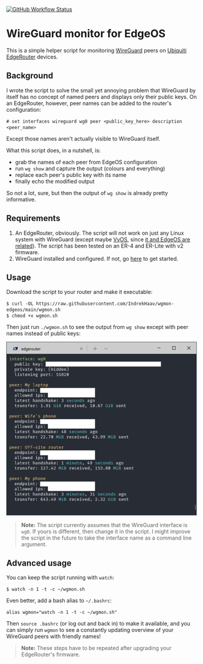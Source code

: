 [![GitHub Workflow Status](https://img.shields.io/github/workflow/status/IndrekHaav/wgmon-edgeos/lint?label=lint)](https://github.com/IndrekHaav/wgmon-edgeos/actions/workflows/lint.yml)

# WireGuard monitor for EdgeOS

This is a simple helper script for monitoring [WireGuard](https://www.wireguard.com/) peers on [Ubiquiti EdgeRouter](https://www.ui.com/edgemax/comparison/) devices.

## Background

I wrote the script to solve the small yet annoying problem that WireGuard by itself has no concept of named peers and displays only their public keys. On an EdgeRouter, however, peer names can be added to the router's configuration:

```
# set interfaces wireguard wg0 peer <public_key_here> description <peer_name>
```

Except those names aren't actually visible to WireGuard itself.

What this script does, in a nutshell, is:
 - grab the names of each peer from EdgeOS configuration
 - run `wg show` and capture the output (colours and everything)
 - replace each peer's public key with its name
 - finally echo the modified output

So not a lot, sure, but then the output of `wg show` is already pretty informative.

## Requirements

 1. An EdgeRouter, obviously. The script will not work on just any Linux system with WireGuard (except maybe [VyOS](https://vyos.io/), since [it and EdgeOS are related](https://blog.vyos.io/versions-mystery-revealed)). The script has been tested on an ER-4 and ER-Lite with v2 firmware.
 2. WireGuard installed and configured. If not, go [here](https://github.com/WireGuard/wireguard-vyatta-ubnt) to get started.

## Usage

Download the script to your router and make it executable:

```shell
$ curl -OL https://raw.githubusercontent.com/IndrekHaav/wgmon-edgeos/main/wgmon.sh
$ chmod +x wgmon.sh
```

Then just run `./wgmon.sh` to see the output from `wg show` except with peer names instead of public keys:

![Screenshot](https://raw.githubusercontent.com/IndrekHaav/wgmon-edgeos/main/screenshot.png)

> **Note:** The script currently assumes that the WireGuard interface is `wg0`. If yours is different, then change it in the script. I might improve the script in the future to take the interface name as a command line argument.

## Advanced usage

You can keep the script running with `watch`:

```shell
$ watch -n 1 -t -c ~/wgmon.sh
```

Even better, add a bash alias to `~/.bashrc`:

```
alias wgmon="watch -n 1 -t -c ~/wgmon.sh"
```

Then `source .bashrc` (or log out and back in) to make it available, and you can simply run `wgmon` to see a constantly updating overview of your WireGuard peers with friendly names!

> **Note:** These steps have to be repeated after upgrading your EdgeRouter's firmware.
